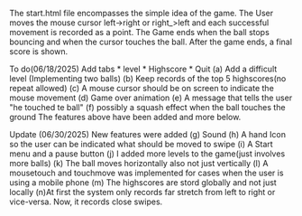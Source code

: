 The start.html file encompasses the simple idea of the game.
The User moves the mouse cursor left->right or right_>left and each successful movement is recorded as a point.
The Game ends when the ball stops bouncing and when the cursor touches the ball.
After the game ends, a final score is shown.

To do(06/18/2025)
Add tabs 
    * level
    * Highscore
    * Quit
(a) Add a difficult level (Implementing two balls)
(b) Keep records of the top 5 highscores(no repeat allowed)
(c) A mouse cursor should be on screen to indicate the mouse movement
(d) Game over animation
(e) A message that tells the user "he touched te ball"
(f) possibly a squash effect when the ball touches the ground
The features above have been added and more below.

Update (06/30/2025) 
New features were added
(g) Sound
(h) A hand Icon so the user can be indicated what should be moved to swipe
(i) A Start menu and a pause button
(j) I added more levels to the game(just involves more balls)
(k) The ball moves horizontally also not just vertically
(l) A mousetouch and touchmove was implemented for cases when the user is using a mobile phone
(m) The highscores are stord globally and not just locally
(n)At first the system only records far stretch from left to right or vice-versa. Now, it records close swipes.

